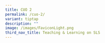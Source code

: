 ```yaml
---
title: CUO 2
permalink: /cuo-2/
variant: tiptap
description: ""
image: /images/FaviconLight.png
third_nav_title: Teaching & Learning on SLS
---
```

